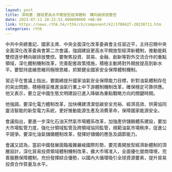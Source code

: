 ```yaml
---
layout: post
title: 深改委：建設更高水平開放型經濟體制　轉向碳排放雙控
date: 2023-07-11 20:22:52.000000000 +08:00
link: https://news.rthk.hk/rthk/ch/component/k2/1708427-20230711.htm
categories: rthk
---
```


中共中央總書記、國家主席、中央全面深化改革委員會主任習近平，主持召開中央全面深化改革委員會第二次會議，強調建設更高水平開放型經濟新體制，推動能耗雙控逐步轉向碳排放雙控。要聚焦投資、貿易、金融、創新等對外交流合作的重點領域，深化體制機制改革，完善配套政策措施，積極主動將對外開放提高到新水平。要堅持底線思維同極限思維，抓緊健全國家安全保障體制機制。


習近平在會議上指出，要圍繞提升國家油氣安全保障能力目標，針對油氣體制存在的突出問題，積極穩妥推進油氣行業上中下游體制機制改革，確保穩定可靠供應。他又表示，要立足中國生態文明建設已進入降碳為重點戰略方向的關鍵時期。

他強調，要深化電力體制改革，加快構建清潔低碳安全充裕、經濟高效、供需協同靈活智能的新型電力系統，更好推動能源生產及消費革命，保障國家能源安全。

會議指出，要進一步深化石油天然氣市場體系改革，加強產供儲銷體系建設，要加大市場監管力度，強化分領域監管及跨領域協同監管，規範油氣市場秩序，促進公平競爭。要深化油氣儲備體制改革，發揮好儲備的應急及調節能力。

會議又認為，當前中國發展面臨複雜嚴峻國際形勢，要完善開放型經濟新體制的頂層設計，深化貿易投資領域體制機制改革，擴大市場准入，全面優化營商環境，完善服務保障體制，充份發揮綜合優勢，以國內大循環吸引全球資源要素，提升貿易投資合作質量及水平。
